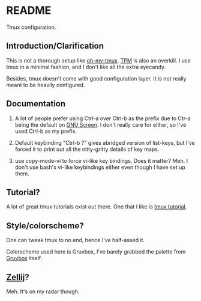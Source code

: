 # README

Tmux configuration.

## Introduction/Clarification

This is not a thorough setup like
[oh-my-tmux](https://github.com/gpakosz/.tmux).
[TPM](https://github.com/tmux-plugins/tpm) is also an overkill. I use tmux in
a minimal fashion, and I don't like all the extra eyecandy.

Besides, tmux doesn't come with good configuration layer. It is not really
meant to be heavily configured.

## Documentation

1. A lot of people prefer using Ctrl-a over Ctrl-b as the prefix due to Ctr-a
   being the default on [GNU Screen](https://www.gnu.org/software/screen/). I
   don't really care for either, so I've used Ctrl-b as my prefix.

2. Default keybinding "Ctrl-b ?" gives abridged version of list-keys, but I've
   forced it to print out all the nitty-gritty details of key maps.

3. use copy-mode-vi to force vi-like key bindings. Does it matter? Meh. I don't
   use bash's vi-like keybindings either even though I have set up them.

## Tutorial?

A lot of great tmux tutorials exist out there. One that I like is [tmux
tutorial](https://protechnotes.com/comprehensive-tmux-tutorial-for-beginners-with-a-cheat-sheet/).

## Style/colorscheme?

One can tweak tmux to no end, hence I've half-assed it.

Colorscheme used here is Gruvbox, I've barely grabbed the palette from
[Gruvbox](https://github.com/morhetz/gruvbox) itself.

## [Zellij](https://zellij.dev/)?

Meh. It's on my radar though.
